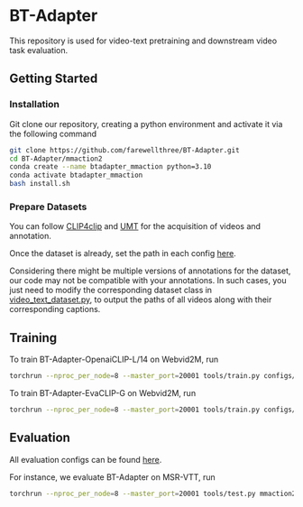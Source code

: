 # BT-Adapter
This repository is used for video-text pretraining and downstream video task evaluation.

## Getting Started

### Installation
Git clone our repository, creating a python environment and activate it via the following command

```bash
git clone https://github.com/farewellthree/BT-Adapter.git
cd BT-Adapter/mmaction2
conda create --name btadapter_mmaction python=3.10
conda activate btadapter_mmaction
bash install.sh
```

### Prepare Datasets
You can follow [CLIP4clip](https://github.com/ArrowLuo/CLIP4Clip) and [UMT](https://github.com/OpenGVLab/unmasked_teacher/blob/main/multi_modality/DATASET.md) for the acquisition of videos and annotation.

Once the dataset is already, set the path in each config [here](https://github.com/farewellthree/BT-Adapter/tree/main/mmaction2/configs/btadapter).

Considering there might be multiple versions of annotations for the dataset, our code may not be compatible with your annotations. In such cases, you just need to modify the corresponding dataset class in [video_text_dataset.py](https://github.com/farewellthree/BT-Adapter/blob/main/mmaction2/mmaction/datasets/video_text_dataset.py), to output the paths of all videos along with their corresponding captions.

## Training
To train BT-Adapter-OpenaiCLIP-L/14 on Webvid2M, run 
```bash
torchrun --nproc_per_node=8 --master_port=20001 tools/train.py configs/btadapter/pretrain/webvid2m_btadaper.py --launcher pytorch
```

To train BT-Adapter-EvaCLIP-G on Webvid2M, run 
```bash
torchrun --nproc_per_node=8 --master_port=20001 tools/train.py configs/btadapter/pretrain/webvid2m_evabtadapter.py --launcher pytorch
```

## Evaluation
All evaluation configs can be found [here](https://github.com/farewellthree/BT-Adapter/tree/main/mmaction2/configs/btadapter/zero-shot).

For instance, we evaluate BT-Adapter on MSR-VTT, run 
```bash
torchrun --nproc_per_node=8 --master_port=20001 tools/test.py mmaction2/configs/btadapter/zero-shot/msrvtt_btadapterl14.py --checkpoint /Path/to/your/pretrained/weights --launcher pytorch
```
